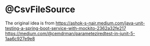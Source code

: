 # @CsvFileSource

The original idea is from
https://ashok-s-nair.medium.com/java-unit-testing-a-spring-boot-service-with-mockito-2362a32fe217
https://medium.com/@cemdrman/parameteziredtest-in-junit-5-1aa6c927e9e8